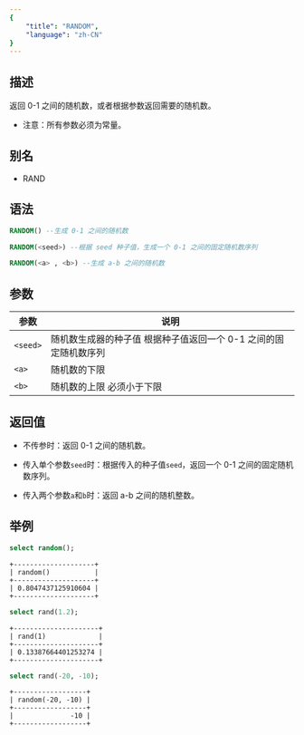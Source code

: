 ```yaml
---
{
    "title": "RANDOM",
    "language": "zh-CN"
}
---
```


<!-- 
Licensed to the Apache Software Foundation (ASF) under one
or more contributor license agreements.  See the NOTICE file
distributed with this work for additional information
regarding copyright ownership.  The ASF licenses this file
to you under the Apache License, Version 2.0 (the
"License"); you may not use this file except in compliance
with the License.  You may obtain a copy of the License at
  http://www.apache.org/licenses/LICENSE-2.0
Unless required by applicable law or agreed to in writing,
software distributed under the License is distributed on an
"AS IS" BASIS, WITHOUT WARRANTIES OR CONDITIONS OF ANY
KIND, either express or implied.  See the License for the
specific language governing permissions and limitations
under the License.
-->

## 描述

返回 0-1 之间的随机数，或者根据参数返回需要的随机数。

- 注意：所有参数必须为常量。

## 别名

- RAND

## 语法

```sql
RANDOM() --生成 0-1 之间的随机数

RANDOM(<seed>) --根据 seed 种子值，生成一个 0-1 之间的固定随机数序列

RANDOM(<a> , <b>) --生成 a-b 之间的随机数
```

## 参数

| 参数 | 说明 |
| -- | -- |
| `<seed>` | 随机数生成器的种子值 根据种子值返回一个 0-1 之间的固定随机数序列 |
| `<a>` | 随机数的下限 |
| `<b>` | 随机数的上限 必须小于下限 |

## 返回值

- 不传参时：返回 0-1 之间的随机数。

- 传入单个参数`seed`时：根据传入的种子值`seed`，返回一个 0-1 之间的固定随机数序列。

- 传入两个参数`a`和`b`时：返回 a-b 之间的随机整数。

## 举例

```sql
select random();
```

```text
+--------------------+
| random()           |
+--------------------+
| 0.8047437125910604 |
+--------------------+
```

```sql
select rand(1.2);
```

```text
+---------------------+
| rand(1)             |
+---------------------+
| 0.13387664401253274 |
+---------------------+
```

```sql
select rand(-20, -10);
```

```text
+------------------+
| random(-20, -10) |
+------------------+
|              -10 |
+------------------+
```
